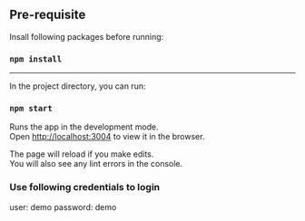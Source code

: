 
## Pre-requisite

Insall following packages before running:

### `npm install`

----------------------------------------------------


In the project directory, you can run:

### `npm start`

Runs the app in the development mode.<br />
Open [http://localhost:3004](http://localhost:3004) to view it in the browser.

The page will reload if you make edits.<br />
You will also see any lint errors in the console.

### Use following credentials to login

user: demo
password: demo

